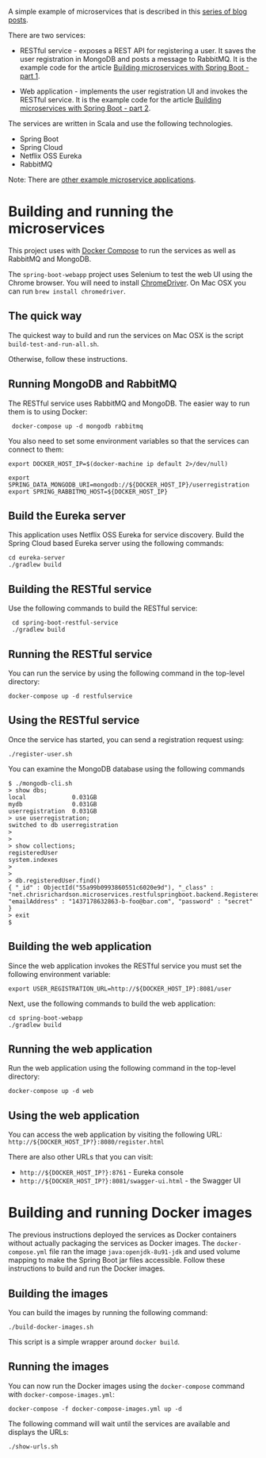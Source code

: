 A simple example of microservices that is described in this [series of blog posts](http://plainoldobjects.com/2014/11/16/deploying-spring-boot-based-microservices-with-docker/).

There are two services:
* RESTful service - exposes a REST API for registering a user.
It saves the user registration in MongoDB and posts a message to RabbitMQ.
It is the example code for the article [Building microservices with Spring Boot - part 1](http://plainoldobjects.com/2014/04/01/building-microservices-with-spring-boot-part1/).

* Web application - implements the user registration UI and invokes the RESTful service.
It is the example code for the article [Building microservices with Spring Boot - part 2](https://plainoldobjects.com/2014/05/05/building-microservices-with-spring-boot-part-2/).

The services are written in Scala and use the following technologies.

* Spring Boot
* Spring Cloud
* Netflix OSS Eureka
* RabbitMQ

Note: There are [other example microservice applications](http://eventuate.io/exampleapps.html).

# Building and running the microservices

This project uses with [Docker Compose](https://docs.docker.com/compose/) to run the services as well as RabbitMQ and MongoDB.

The `spring-boot-webapp` project uses Selenium to test the web UI using the Chrome browser.
You will need to install [ChromeDriver](https://sites.google.com/a/chromium.org/chromedriver/getting-started).
On Mac OSX you can run `brew install chromedriver`.


## The quick way

The quickest way to build and run the services on Mac OSX is the script `build-test-and-run-all.sh`.

Otherwise, follow these instructions.

## Running MongoDB and RabbitMQ

The RESTful service uses RabbitMQ and MongoDB.
The easier way to run them is to using Docker:

```
 docker-compose up -d mongodb rabbitmq
```

You also need to set some environment variables so that the services can connect to them:

```
export DOCKER_HOST_IP=$(docker-machine ip default 2>/dev/null)

export SPRING_DATA_MONGODB_URI=mongodb://${DOCKER_HOST_IP}/userregistration
export SPRING_RABBITMQ_HOST=${DOCKER_HOST_IP}
```

## Build the Eureka server

This application uses Netflix OSS Eureka for service discovery.
Build the Spring Cloud based Eureka server using the following commands:

```
cd eureka-server
./gradlew build
```

## Building the RESTful service

Use the following commands to build the RESTful service:

```
 cd spring-boot-restful-service
 ./gradlew build    
 ```

 ## Running the RESTful service

 You can run the service by using the following command in the top-level directory:

 ```
 docker-compose up -d restfulservice
 ```

## Using the RESTful service

Once the service has started, you can send a registration request using:

```
./register-user.sh
```

You can examine the MongoDB database using the following commands

```
$ ./mongodb-cli.sh
> show dbs;
local             0.031GB
mydb              0.031GB
userregistration  0.031GB
> use userregistration;
switched to db userregistration
>
>
> show collections;
registeredUser
system.indexes
>
>
> db.registeredUser.find()
{ "_id" : ObjectId("55a99b0993860551c6020e9d"), "_class" : "net.chrisrichardson.microservices.restfulspringboot.backend.RegisteredUser", "emailAddress" : "1437178632863-b-foo@bar.com", "password" : "secret" }
> exit
$
```

## Building the web application

Since the web application invokes the RESTful service you must set the following environment variable:

```
export USER_REGISTRATION_URL=http://${DOCKER_HOST_IP}:8081/user
```

Next, use the following commands to build the web application:

 ```
cd spring-boot-webapp
./gradlew build
```

## Running the web application

Run the web application using the following command in the top-level directory:

```
docker-compose up -d web
```

## Using the web application

You can access the web application by visiting the following URL: `http://${DOCKER_HOST_IP?}:8080/register.html`

There are also other URLs that you can visit:

* `http://${DOCKER_HOST_IP?}:8761` - Eureka console
* `http://${DOCKER_HOST_IP?}:8081/swagger-ui.html` - the Swagger UI

# Building and running Docker images

The previous instructions deployed the services as Docker containers without actually packaging the services as Docker images.
The `docker-compose.yml` file ran the image `java:openjdk-8u91-jdk` and used volume mapping to make the Spring Boot jar files accessible.
Follow these instructions to build and run the Docker images.

## Building the images

You can build the images by running the following command:

```
./build-docker-images.sh
```

This script is a simple wrapper around `docker build`.

## Running the images

You can now run the Docker images using the `docker-compose` command with `docker-compose-images.yml`:

```
docker-compose -f docker-compose-images.yml up -d
```

The following command will wait until the services are available and displays the URLs:

```
./show-urls.sh
```
